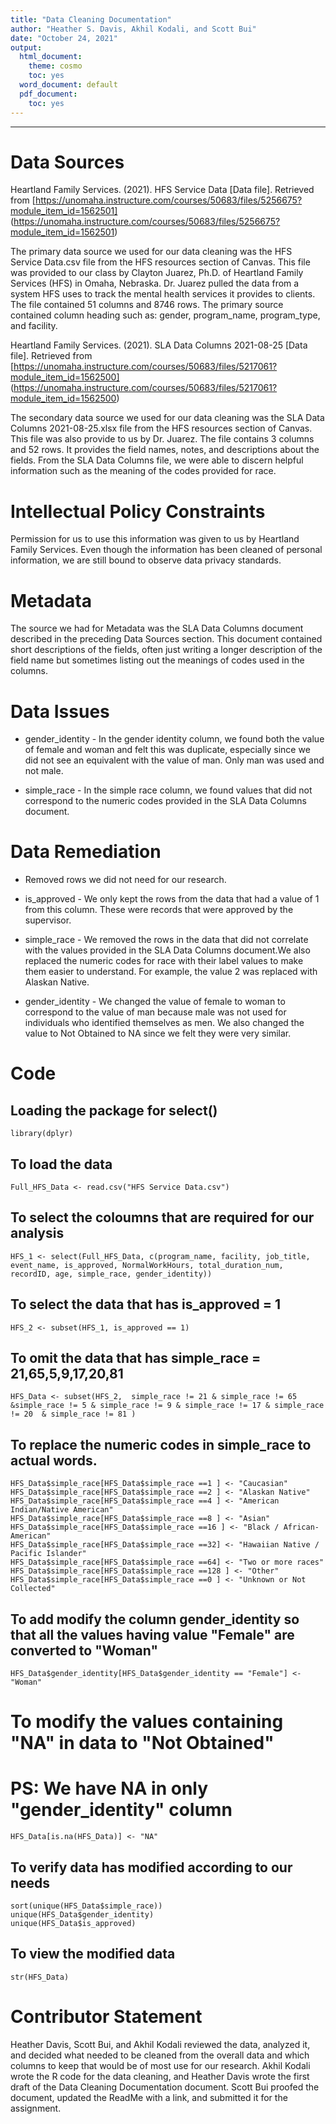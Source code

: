 ```yaml
---
title: "Data Cleaning Documentation"
author: "Heather S. Davis, Akhil Kodali, and Scott Bui"
date: "October 24, 2021"
output:
  html_document:
    theme: cosmo
    toc: yes
  word_document: default
  pdf_document:
    toc: yes
---
```

* * *
# Data Sources

Heartland Family Services. (2021). HFS Service Data [Data file]. Retrieved from [https://unomaha.instructure.com/courses/50683/files/5256675?module_item_id=1562501] (https://unomaha.instructure.com/courses/50683/files/5256675?module_item_id=1562501)



The primary data source we used for our data cleaning was the HFS Service Data.csv file from the HFS resources section of Canvas. This file was provided to our class by Clayton Juarez, Ph.D. of Heartland Family Services (HFS) in Omaha, Nebraska. Dr. Juarez pulled the data from a system HFS uses to track the mental health services it provides to clients. The file contained 51 columns and 8746 rows. The primary source contained column heading such as: gender, program_name, program_type, and facility.



Heartland Family Services. (2021). SLA Data Columns 2021-08-25 [Data file]. Retrieved from [https://unomaha.instructure.com/courses/50683/files/5217061?module_item_id=1562500] (https://unomaha.instructure.com/courses/50683/files/5217061?module_item_id=1562500)


The secondary data source we used for our data cleaning was the SLA Data Columns 2021-08-25.xlsx file from the HFS resources section of Canvas. This file was also provide to us by Dr. Juarez. The file contains 3 columns and 52 rows. It provides the field names, notes, and descriptions about the fields. From the SLA Data Columns file, we were able to discern helpful information such as the meaning of the codes provided for race. 


# Intellectual Policy Constraints

Permission for us to use this information was given to us by Heartland Family Services. Even though the information has been cleaned of personal information, we are still bound to observe data privacy standards. 

# Metadata

The source we had for Metadata was the SLA Data Columns document described in the preceding Data Sources section. This document contained short descriptions of the fields, often just writing a longer description of the field name but sometimes listing out the meanings of codes used in the columns. 


# Data Issues

* gender_identity - In the gender identity column, we found both the value of female and woman and felt this was duplicate, especially since we did not see an equivalent with the value of man. Only man was used and not male.  

* simple_race - In the simple race column, we found values that did not correspond to the numeric codes provided in the SLA Data Columns document.


# Data Remediation

* Removed rows we did not need for our research. 

* is_approved - We only kept the rows from the data that had a value of 1 from this column. These were records that were approved by the supervisor. 

* simple_race - We removed the rows in the data that did not correlate with the values provided in the SLA Data Columns document.We also replaced the numeric codes for race with their label values to make them easier to understand. For example, the value 2 was replaced with Alaskan Native. 

* gender_identity - We changed the value of female to woman to correspond to the value of man because male was not used for individuals who identified themselves as men. We also changed the value to Not Obtained to NA since we felt they were very similar. 


# Code


## Loading the package for select()

```{r load package}
library(dplyr)
```


## To load the data

```{r load data}
Full_HFS_Data <- read.csv("HFS Service Data.csv")
```
 

## To select the coloumns that are required for our analysis

```{r select columns}
HFS_1 <- select(Full_HFS_Data, c(program_name, facility, job_title, event_name, is_approved, NormalWorkHours, total_duration_num, recordID, age, simple_race, gender_identity))
```
 

## To select the data that has is_approved = 1

```{r is_approved}
HFS_2 <- subset(HFS_1, is_approved == 1) 
```
 
## To omit the data that has  simple_race = 21,65,5,9,17,20,81

```{r simple_race outliers}
HFS_Data <- subset(HFS_2,  simple_race != 21 & simple_race != 65 &simple_race != 5 & simple_race != 9 & simple_race != 17 & simple_race != 20  & simple_race != 81 )
```
 

## To replace the numeric codes in simple_race to actual words.

```{r simple_race labels}
HFS_Data$simple_race[HFS_Data$simple_race ==1 ] <- "Caucasian"
HFS_Data$simple_race[HFS_Data$simple_race ==2 ] <- "Alaskan Native"
HFS_Data$simple_race[HFS_Data$simple_race ==4 ] <- "American Indian/Native American"
HFS_Data$simple_race[HFS_Data$simple_race ==8 ] <- "Asian"
HFS_Data$simple_race[HFS_Data$simple_race ==16 ] <- "Black / African-American"
HFS_Data$simple_race[HFS_Data$simple_race ==32] <- "Hawaiian Native / Pacific Islander"
HFS_Data$simple_race[HFS_Data$simple_race ==64] <- "Two or more races"
HFS_Data$simple_race[HFS_Data$simple_race ==128 ] <- "Other"
HFS_Data$simple_race[HFS_Data$simple_race ==0 ] <- "Unknown or Not Collected"
```
 

## To add modify the column gender_identity so that all the values having value "Female" are converted to "Woman"

```{r gender_identity female to woman}
HFS_Data$gender_identity[HFS_Data$gender_identity == "Female"] <- "Woman"
```
 
# To modify the values containing "NA" in data to "Not Obtained"
# PS: We have NA in only "gender_identity" column

```{r gender_identity Not Obtained to NA}
HFS_Data[is.na(HFS_Data)] <- "NA"
```


## To verify data has modified according to our needs

```{r cleanup}
sort(unique(HFS_Data$simple_race))
unique(HFS_Data$gender_identity)
unique(HFS_Data$is_approved)
```
 

## To view the modified data

```{r view}
str(HFS_Data)
```

# Contributor Statement

Heather Davis, Scott Bui, and Akhil Kodali reviewed the data, analyzed it, and decided what needed to be cleaned from the overall data and which columns to keep that would be of most use for our research. Akhil Kodali wrote the R code for the data cleaning, and Heather Davis wrote the first draft of the Data Cleaning Documentation document. Scott Bui proofed the document, updated the ReadMe with a link, and submitted it for the assignment. 
